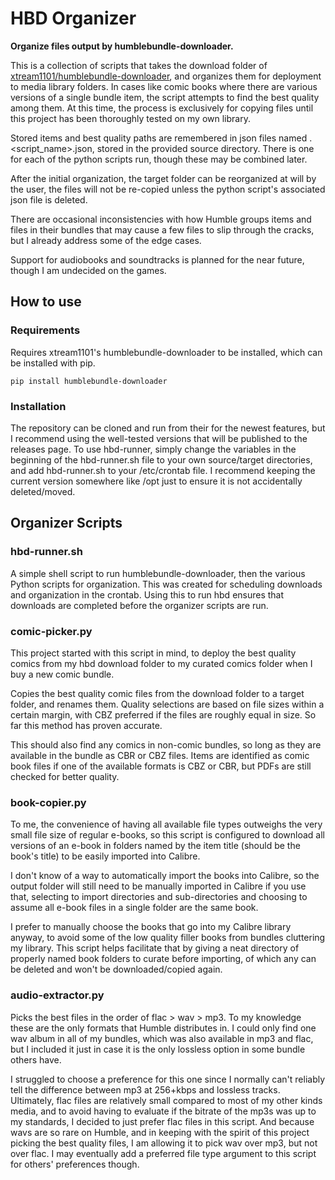 # HBD Organizer

**Organize files output by humblebundle-downloader.**

This is a collection of scripts that takes the download folder of [xtream1101/humblebundle-downloader](https://github.com/xtream1101/humblebundle-downloader), and organizes them for deployment to media library folders. In cases like comic books where there are various versions of a single bundle item, the script attempts to find the best quality among them. At this time, the process is exclusively for copying files until this project has been thoroughly tested on my own library.

Stored items and best quality paths are remembered in json files named .<script_name>.json, stored in the provided source directory. There is one for each of the python scripts run, though these may be combined later.

After the initial organization, the target folder can be reorganized at will by the user, the files will not be re-copied unless the python script's associated json file is deleted.

There are occasional inconsistencies with how Humble groups items and files in their bundles that may cause a few files to slip through the cracks, but I already address some of the edge cases.

Support for audiobooks and soundtracks is planned for the near future, though I am undecided on the games.

## How to use

### Requirements
Requires xtream1101's humblebundle-downloader to be installed, which can be installed with pip.

```pip install humblebundle-downloader```

### Installation
The repository can be cloned and run from their for the newest features, but I recommend using the well-tested versions that will be published to the releases page.
To use hbd-runner, simply change the variables in the beginning of the hbd-runner.sh file to your own source/target directories, and add hbd-runner.sh to your /etc/crontab file. I recommend keeping the current version somewhere like /opt just to ensure it is not accidentally deleted/moved.

## Organizer Scripts

### hbd-runner.sh
A simple shell script to run humblebundle-downloader, then the various Python scripts for organization. This was created for scheduling downloads and organization in the crontab. Using this to run hbd ensures that downloads are completed before the organizer scripts are run.

### comic-picker.py
This project started with this script in mind, to deploy the best quality comics from my hbd download folder to my curated comics folder when I buy a new comic bundle.

Copies the best quality comic files from the download folder to a target folder, and renames them. Quality selections are based on file sizes within a certain margin, with CBZ preferred if the files are roughly equal in size. So far this method has proven accurate.

This should also find any comics in non-comic bundles, so long as they are available in the bundle as CBR or CBZ files. Items are identified as comic book files if one of the available formats is CBZ or CBR, but PDFs are still checked for better quality.

### book-copier.py
To me, the convenience of having all available file types outweighs the very small file size of regular e-books, so this script is configured to download all versions of an e-book in folders named by the item title (should be the book's title) to be easily imported into Calibre.

I don't know of a way to automatically import the books into Calibre, so the output folder will still need to be manually imported in Calibre if you use that, selecting to import directories and sub-directories and choosing to assume all e-book files in a single folder are the same book.

I prefer to manually choose the books that go into my Calibre library anyway, to avoid some of the low quality filler books from bundles cluttering my library. This script helps facilitate that by giving a neat directory of properly named book folders to curate before importing, of which any can be deleted and won't be downloaded/copied again.

### audio-extractor.py
Picks the best files in the order of flac > wav > mp3. To my knowledge these are the only formats that Humble distributes in. I could only find one wav album in all of my bundles, which was also available in mp3 and flac, but I included it just in case it is the only lossless option in some bundle others have.

I struggled to choose a preference for this one since I normally can't reliably tell the difference between mp3 at 256+kbps and lossless tracks. Ultimately, flac files are relatively small compared to most of my other kinds media, and to avoid having to evaluate if the bitrate of the mp3s was up to my standards, I decided to just prefer flac files in this script. And because wavs are so rare on Humble, and in keeping with the spirit of this project picking the best quality files, I am allowing it to pick wav over mp3, but not over flac. I may eventually add a preferred file type argument to this script for others' preferences though.
